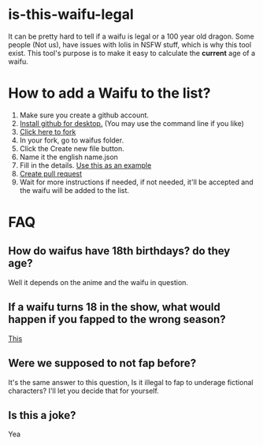 # is-this-waifu-legal

It can be pretty hard to tell if a waifu is legal or a 100 year old dragon. Some people (Not us), have issues with lolis in NSFW stuff, which is why this tool exist. This tool's purpose is to make it easy to calculate the **current** age of a waifu.

# How to add a Waifu to the list?

1. Make sure you create a github account.
2. [Install github for desktop.](https://desktop.github.com/) (You may use the command line if you like)
3. [Click here to fork](https://github.com/yourWaifu/is-this-waifu-legal/fork)
5. In your fork, go to waifus folder.
6. Click the Create new file button.
7. Name it the english name.json
8. Fill in the details. [Use this as an example](https://github.com/yourWaifu/is-this-waifu-legal/tree/master/waifus/Futaba%20Sakura.json)
9. [Create pull request](https://help.github.com/en/articles/creating-a-pull-request-from-a-fork)
10. Wait for more instructions if needed, if not needed, it'll be accepted and the waifu will be added to the list.

# FAQ

## How do waifus have 18th birthdays? do they age?

Well it depends on the anime and the waifu in question.

## If a waifu turns 18 in the show, what would happen if you fapped to the wrong season?

[This](https://www.youtube.com/watch?v=08vk9g-jcsM)

## Were we supposed to not fap before?

It's the same answer to this question, Is it illegal to fap to underage fictional characters? I'll let you decide that for yourself.

## Is this a joke?

Yea